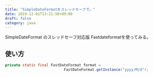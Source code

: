 ```yaml
---
title: "SimpleDateFormatをスレッドセーフで。"
date: 2019-12-01T13:21:50+09:00
draft: false
category: java
---
```

SimpleDateFormat のスレッドセーフ対応版 Fastdateformatを使ってみる。  

<!--more-->

## 使い方
```java
private static final FastDateFormat format =
                           FastDateFormat.getInstance("yyyy/M/d");
```


